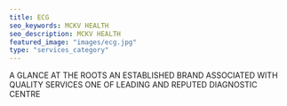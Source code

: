 ```yaml
---
title: ECG
seo_keywords: MCKV HEALTH
seo_description: MCKV HEALTH
featured_image: "images/ecg.jpg"
type: "services_category"
---
```


A GLANCE AT THE ROOTS AN ESTABLISHED BRAND ASSOCIATED WITH QUALITY SERVICES ONE OF LEADING AND REPUTED DIAGNOSTIC CENTRE  

